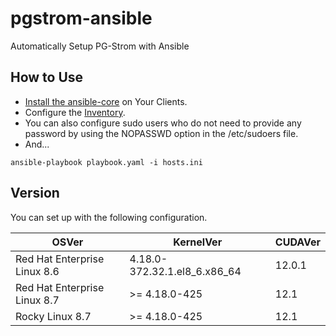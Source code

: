 # pgstrom-ansible

 Automatically Setup PG-Strom with Ansible

## How to Use

- [Install the ansible-core](https://docs.ansible.com/ansible/latest/installation_guide/intro_installation.html) on Your Clients.
- Configure the [Inventory](https://docs.ansible.com/ansible/latest/getting_started/index.html). 
- You can also configure sudo users who do not need to provide any password by using the NOPASSWD option in the /etc/sudoers file.
- And...

```shell
ansible-playbook playbook.yaml -i hosts.ini
```

## Version

You can set up with the following configuration.

| OSVer | KernelVer | CUDAVer |
| --- | --- | --- |
| Red Hat Enterprise Linux 8.6 | 4.18.0-372.32.1.el8_6.x86_64 | 12.0.1 |
| Red Hat Enterprise Linux 8.7 | >= 4.18.0-425 | 12.1 |
| Rocky Linux 8.7 | >= 4.18.0-425 | 12.1 |

